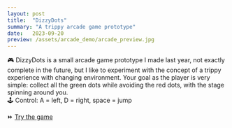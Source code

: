 ```yaml
---
layout: post
title:  "DizzyDots"
summary: "A trippy arcade game prototype"
date:   2023-09-20
preview: /assets/arcade_demo/arcade_preview.jpg
---
```


🎮 DizzyDots is a small arcade game prototype I made last year, not exactly complete in the future, but I like to experiment with the concept of a trippy experience with changing environment. Your goal as the player is very simple: collect all the green dots while avoiding the red dots, with the stage spinning around you.\
🕹️ Control: A = left, D = right, space = jump

⏩ [Try the game](/assets/arcade_demo/Arcade-Spin.exe)